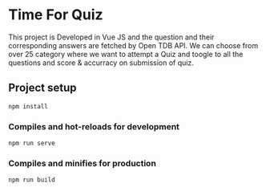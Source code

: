 # Time For Quiz

This project is Developed in Vue JS and the question and their corresponding answers are fetched by Open TDB API.
We can choose from over 25 category where we want to attempt a Quiz and toogle to all the questions and score & accurracy on submission of quiz.

## Project setup
```
npm install
```

### Compiles and hot-reloads for development
```
npm run serve
```

### Compiles and minifies for production
```
npm run build
```
